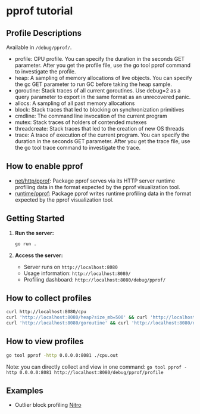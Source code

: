 # pprof tutorial

## Profile Descriptions

Available in `/debug/pprof/`.

- profile: CPU profile. You can specify the duration in the seconds GET parameter. After you get the profile file, use the go tool pprof command to investigate the profile.
- heap: A sampling of memory allocations of live objects. You can specify the gc GET parameter to run GC before taking the heap sample.
- goroutine: Stack traces of all current goroutines. Use debug=2 as a query parameter to export in the same format as an unrecovered panic.
- allocs: A sampling of all past memory allocations
- block: Stack traces that led to blocking on synchronization primitives
- cmdline: The command line invocation of the current program
- mutex: Stack traces of holders of contended mutexes
- threadcreate: Stack traces that led to the creation of new OS threads
- trace: A trace of execution of the current program. You can specify the duration in the seconds GET parameter. After you get the trace file, use the go tool trace command to investigate the trace.

## How to enable pprof

- [net/http/pprof](https://pkg.go.dev/net/http/pprof): Package pprof serves via its HTTP server runtime profiling data in the format expected by the pprof visualization tool.
- [runtime/pprof](https://pkg.go.dev/runtime/pprof): Package pprof writes runtime profiling data in the format expected by the pprof visualization tool.

## Getting Started

1. **Run the server:**

   ```bash
   go run .
   ```

2. **Access the server:**
   - Server runs on `http://localhost:8080`
   - Usage information: `http://localhost:8080/`
   - Profiling dashboard: `http://localhost:8080/debug/pprof/`

## How to collect profiles

```bash
curl http://localhost:8080/cpu
curl 'http://localhost:8080/heap?size_mb=500' && curl 'http://localhost:8080/debug/pprof/heap' --output heap.out
curl 'http://localhost:8080/goroutine' && curl 'http://localhost:8080/debug/pprof/goroutine' --output goroutine.out
```

## How to view profiles

```bash
go tool pprof -http 0.0.0.0:8081 ./cpu.out
```

Note: you can directly collect and view in one command: `go tool pprof -http 0.0.0.0:8081 http://localhost:8080/debug/pprof/profile`

## Examples

- Outlier block profiling [Nitro](https://github.com/OffchainLabs/nitro/blob/90570c4bd330bd23321b9e4ca9e41440ab544d2a/execution/gethexec/executionengine.go#L512-L527)
